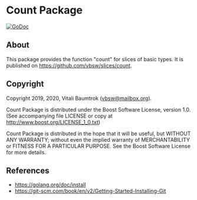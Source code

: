 # Count Package

[![GoDoc](https://godoc.org/github.com/vbsw/slices/count?status.svg)](https://godoc.org/github.com/vbsw/slices/count)

## About
This package provides the function "count" for slices of basic types. It is published on <https://github.com/vbsw/slices/count>.

## Copyright
Copyright 2019, 2020, Vitali Baumtrok (vbsw@mailbox.org).

Count Package is distributed under the Boost Software License, version 1.0. (See accompanying file LICENSE or copy at http://www.boost.org/LICENSE_1_0.txt)

Count Package is distributed in the hope that it will be useful, but WITHOUT ANY WARRANTY; without even the implied warranty of MERCHANTABILITY or FITNESS FOR A PARTICULAR PURPOSE. See the Boost Software License for more details.

## References
- https://golang.org/doc/install
- https://git-scm.com/book/en/v2/Getting-Started-Installing-Git
